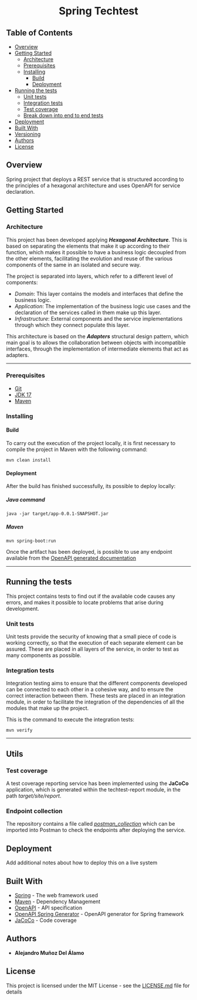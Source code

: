 <a name="readme-top"></a>

<br />
<h1 style="text-align: center">
Spring Techtest
</h1>

## Table of Contents 

- [Overview](#overview)
- [Getting Started](#getting-started)
  - [Architecture](#architecture)
  - [Prerequisites](#prerequisites)
  - [Installing](#installing)
    - [Build](#build)
    - [Deployment](#deployment)
- [Running the tests](#running-the-tests)
  - [Unit tests](#unit-tests)
  - [Integration tests](#integration-tests)
  - [Test coverage](#test-coverage)
  - [Break down into end to end tests](#break-down-into-end-to-end-tests)
- [Deployment](#deployment-1)
- [Built With](#built-with)
- [Versioning](#versioning)
- [Authors](#authors)
- [License](#license)


## Overview

Spring project that deploys a REST service that is structured according to the principles of a hexagonal architecture 
and uses OpenAPI for service declaration.

## Getting Started
### Architecture

This project has been developed applying **_Hexagonal Architecture_**. This is based on separating the elements that 
make it up according to their function, which makes it possible to have a business logic decoupled from the other 
elements, facilitating the evolution and reuse of the various components of the same in an isolated and secure way.

The project is separated into layers, which refer to a different level of components:

- *Domain*: This layer contains the models and interfaces that define the business logic.
- *Application*: The implementation of the business logic use cases and the declaration of 
the services called in them make up this layer.
- *Infrastructure*: External components and the service implementations through which they connect populate this layer.

This architecture is based on the **_Adapters_** structural design pattern, which main goal is to allows the 
collaboration between objects with incompatible interfaces, through the implementation of intermediate elements 
that act as adapters.   

---

### Prerequisites

- [Git](https://git-scm.com/downloads)
- [JDK 17](https://jdk.java.net/21/)
- [Maven](https://maven.apache.org/download.cgi)
  
### Installing
#### Build

To carry out the execution of the project locally, it is first necessary to compile the project in Maven with 
the following command:

```shell
mvn clean install
```

#### Deployment

After the build has finished successfully, its possible to deploy locally:

<h5>Java command</h5>

```shell
java -jar target/app-0.0.1-SNAPSHOT.jar
```

<h5>Maven</h5>

```shell
mvn spring-boot:run
```

Once the artifact has been deployed, is possible to use 
any endpoint available from the [OpenAPI generated documentation](http://localhost:8080/example/techtest/api/docs)

---

## Running the tests

This project contains tests to find out if the available code causes any errors, 
and makes it possible to locate problems that arise during development.

### Unit tests

Unit tests provide the security of knowing that a small piece of code is working correctly,
so that the execution of each separate element can be assured. These are placed in all layers 
of the service, in order to test as many components as possible.

### Integration tests

Integration testing aims to ensure that the different components developed can be connected to each other in a 
cohesive way, and to ensure the correct interaction between them. These tests are placed in an integration module, 
in order to facilitate the integration of the dependencies of all the modules that make up the project.

This is the command to execute the integration tests:

```shell
mvn verify
```

---

## Utils

### Test coverage

A test coverage reporting service has been implemented using the **JaCoCo** application, 
which is generated within the techtest-report module, in the path _target/site/report_.

### Endpoint collection

The repository contains a file called [_postman_collection_]([postman_collection]) which can be imported into 
Postman to check the endpoints after deploying the service.

## Deployment

Add additional notes about how to deploy this on a live system

## Built With

* [Spring](https://spring.io/guides) - The web framework used
* [Maven](https://maven.apache.org/) - Dependency Management
* [OpenAPI](https://spec.openapis.org/oas/v3.0.0) - API specification 
* [OpenAPI Spring Generator](https://openapi-generator.tech/docs/generators/spring/) - OpenAPI generator for Spring framework
* [JaCoCo](https://www.eclemma.org/jacoco/) - Code coverage

## Authors

* **Alejandro Muñoz Del Álamo**

## License

This project is licensed under the MIT License - see the [LICENSE.md](LICENSE.md) file for details


